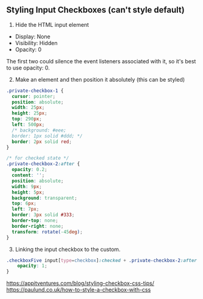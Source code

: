## Styling Input Checkboxes (can't style default)

1) Hide the HTML input element
+ Display: None
+ Visibility: Hidden
+ Opacity: 0

The first two could silence the event listeners associated with it, so it's best to use opacity: 0.

2) Make an element and then position it absolutely (this can be styled)
```css
.private-checkbox-1 {
  cursor: pointer;
  position: absolute;
  width: 25px;
  height: 25px;
  top: 290px;
  left: 500px;
  /* background: #eee;
  border: 1px solid #ddd; */
  border: 2px solid red;
}

/* for checked state */
.private-checkbox-2:after {
  opacity: 0.2;
  content: '';
  position: absolute;
  width: 9px;
  height: 5px;
  background: transparent;
  top: 6px;
  left: 7px;
  border: 3px solid #333;
  border-top: none;
  border-right: none;
  transform: rotate(-45deg);
}
```

3) Linking the input checkbox to the custom.
```css
.checkboxFive input[type=checkbox]:checked + .private-checkbox-2:after {
    opacity: 1;
}
```

https://appitventures.com/blog/styling-checkbox-css-tips/
https://paulund.co.uk/how-to-style-a-checkbox-with-css
